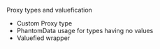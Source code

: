 Proxy types and valuefication


- Custom Proxy type
- PhantomData usage for types having no values
- Valuefied wrapper
